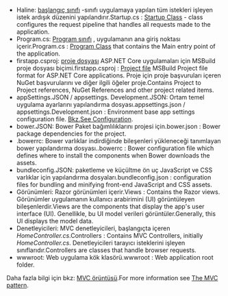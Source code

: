 * <span data-ttu-id="9a1eb-101">Haline: [başlangıç sınıfı](xref:fundamentals/startup) -sınıfı uygulamaya yapılan tüm istekleri işleyen istek ardışık düzenini yapılandırır.</span><span class="sxs-lookup"><span data-stu-id="9a1eb-101">Startup.cs : [Startup Class](xref:fundamentals/startup) - class configures the request pipeline that handles all requests made to the application.</span></span>
* <span data-ttu-id="9a1eb-102">Program.cs: [Program sınıfı](xref:fundamentals/index) , uygulamanın ana giriş noktası içerir.</span><span class="sxs-lookup"><span data-stu-id="9a1eb-102">Program.cs : [Program Class](xref:fundamentals/index) that contains the Main entry point of the application.</span></span>
* <span data-ttu-id="9a1eb-103">firstapp.csproj: [proje dosyası](/dotnet/articles/core/preview3/tools/csproj) ASP.NET Core uygulamaları için MSBuild proje dosyası biçimi.</span><span class="sxs-lookup"><span data-stu-id="9a1eb-103">firstapp.csproj : [Project file](/dotnet/articles/core/preview3/tools/csproj) MSBuild Project file format for ASP.NET Core applications.</span></span> <span data-ttu-id="9a1eb-104">Proje için proje başvuruları içeren NuGet başvurularını ve diğer ilgili öğeler proje.</span><span class="sxs-lookup"><span data-stu-id="9a1eb-104">Contains Project to Project references, NuGet References and other project related items.</span></span>
* <span data-ttu-id="9a1eb-105">appSettings.JSON / appsettings. Development.JSON: Ortam temel uygulama ayarlarını yapılandırma dosyası.</span><span class="sxs-lookup"><span data-stu-id="9a1eb-105">appsettings.json / appsettings.Development.json : Environment base app settings configuration file.</span></span> <span data-ttu-id="9a1eb-106">[Bkz.](xref:fundamentals/configuration/index)</span><span class="sxs-lookup"><span data-stu-id="9a1eb-106">[See Configuration](xref:fundamentals/configuration/index).</span></span>
* <span data-ttu-id="9a1eb-107">bower.JSON: Bower Paket bağımlılıklarını projesi için.</span><span class="sxs-lookup"><span data-stu-id="9a1eb-107">bower.json : Bower package dependencies for the project.</span></span>
* <span data-ttu-id="9a1eb-108">.bowerrc: Bower varlıklar indirdiğinde bileşenleri yükleneceği tanımlayan bower yapılandırma dosyası.</span><span class="sxs-lookup"><span data-stu-id="9a1eb-108">.bowerrc : Bower configuration file which defines where to install the components when Bower downloads the assets.</span></span>
* <span data-ttu-id="9a1eb-109">bundleconfig.JSON: paketleme ve küçültme ön uç JavaScript ve CSS varlıklar için yapılandırma dosyaları.</span><span class="sxs-lookup"><span data-stu-id="9a1eb-109">bundleconfig.json : configuration files for bundling and minifying front-end JavaScript and CSS assets.</span></span>
* <span data-ttu-id="9a1eb-110">Görünümleri: Razor görünümleri içerir.</span><span class="sxs-lookup"><span data-stu-id="9a1eb-110">Views : Contains the Razor views.</span></span> <span data-ttu-id="9a1eb-111">Görünümler uygulamanın kullanıcı arabirimini (UI) görüntüleyen bileşenlerdir.</span><span class="sxs-lookup"><span data-stu-id="9a1eb-111">Views are the components that display the app's user interface (UI).</span></span> <span data-ttu-id="9a1eb-112">Genellikle, bu UI model verileri görüntüler.</span><span class="sxs-lookup"><span data-stu-id="9a1eb-112">Generally, this UI displays the model data.</span></span>
* <span data-ttu-id="9a1eb-113">Denetleyicileri: MVC denetleyicileri, başlangıçta içeren *HomeController.cs*.</span><span class="sxs-lookup"><span data-stu-id="9a1eb-113">Controllers : Contains MVC Controllers, initially *HomeController.cs*.</span></span> <span data-ttu-id="9a1eb-114">Denetleyicileri tarayıcı isteklerini işleyen sınıflarıdır.</span><span class="sxs-lookup"><span data-stu-id="9a1eb-114">Controllers are classes that handle browser requests.</span></span>
* <span data-ttu-id="9a1eb-115">wwwroot: Web uygulama kök klasörü.</span><span class="sxs-lookup"><span data-stu-id="9a1eb-115">wwwroot : Web application root folder.</span></span>

<span data-ttu-id="9a1eb-116">Daha fazla bilgi için bkz: [MVC örüntüsü](xref:mvc/overview).</span><span class="sxs-lookup"><span data-stu-id="9a1eb-116">For more information see [The MVC pattern](xref:mvc/overview).</span></span>
